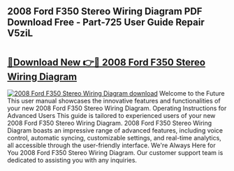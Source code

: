 ## 2008 Ford F350 Stereo Wiring Diagram PDF Download Free - Part-725 User Guide Repair V5ziL

# <h2><a href="http://dfoud3.blite.top/?on=2008+Ford+F350+Stereo+Wiring+Diagram">🔗Download New 👉🔴 2008 Ford F350 Stereo Wiring Diagram</a></h2>

[![2008 Ford F350 Stereo Wiring Diagram download](https://i.imgur.com/lujVjoI.png)](http://dfoud3.blite.top/?on=2008+Ford+F350+Stereo+Wiring+Diagram)
Welcome to the Future This user manual showcases the innovative features and functionalities of your new 2008 Ford F350 Stereo Wiring Diagram. Operating Instructions for Advanced Users This guide is tailored to experienced users of your new 2008 Ford F350 Stereo Wiring Diagram. 2008 Ford F350 Stereo Wiring Diagram boasts an impressive range of advanced features, including voice control, automatic syncing, customizable settings, and real-time analytics, all accessible through the user-friendly interface. We're Always Here for You 2008 Ford F350 Stereo Wiring Diagram. Our customer support team is dedicated to assisting you with any inquiries.
